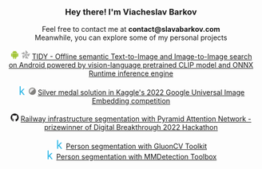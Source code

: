 <h3 align="center">Hey there! I'm Viacheslav Barkov</h3>
<div align="center">Feel free to contact me at <b>contact@slavabarkov.com</b></div>
<div align="center">Meanwhile, you can explore some of my personal projects</div>
<br/>
<div float="left" align="center">
  <img src="images/android.png" width="18">
  <img src="images/onnx.png" width="18">
  <a href="https://github.com/slavabarkov/tidy" title="TIDY - Text-to-Image Discovery">TIDY - Offline semantic Text-to-Image and Image-to-Image search on Android powered by vision-language pretrained CLIP model and ONNX Runtime inference engine</a>
</div>
<br/>
<div float="left" align="center">
  <img src="images/kaggle.png" width="18">
  <img src="images/silver.png" width="15">
  <a href="https://www.kaggle.com/code/slavabarkov/google-universal-image-embedding-submission" title="Google Universal Image Embedding">Silver medal solution in Kaggle's 2022 Google Universal Image Embedding competition</a>
</div>
<br/>
<div float="left" align="center">
  <img src="images/github.png" width="16">
  <a href="https://github.com/slavabarkov/railway-infrastructure-segmentation">Railway infrastructure segmentation with Pyramid Attention Network - prizewinner of Digital Breakthrough 2022 Hackathon</a>
</div>
<br/>
<div float="left" align="center">
  <img src="images/kaggle.png" width="18">
  <a href="https://www.kaggle.com/code/slavabarkov/person-segmentation-with-gluoncv-toolkit" title="Person segmentation with GluonCV Toolkit">Person segmentation with GluonCV Toolkit</a>
</div>
<div float="left" align="center">
  <img src="images/kaggle.png" width="18">
  <a href="https://www.kaggle.com/code/slavabarkov/person-segmentation-with-mmdetection-toolbox" title="Person segmentation with MMDetection Toolbox">Person segmentation with MMDetection Toolbox</a>
</div>
